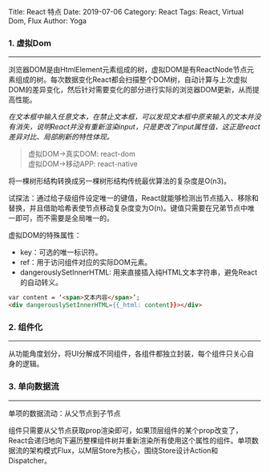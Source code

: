 Title: React 特点
Date: 2019-07-06
Category: React
Tags: React, Virtual Dom, Flux
Author: Yoga


### 1. 虚拟Dom

---

浏览器DOM是由HtmlElement元素组成的树，虚拟DOM是有ReactNode节点元素组成的树。每次数据变化React都会扫描整个DOM树，自动计算与上次虚拟DOM的差异变化，然后针对需要变化的部分进行实际的浏览器DOM更新，从而提高性能。

_在文本框中输入任意文本，在禁止文本框，可以发现文本框中原来输入的文本并没有消失，说明React并没有重新渲染input，只是更改了input属性值，这正是react差异对比、局部刷新的特性体现。_

> 虚拟DOM->真实DOM: react-dom <br> 虚拟DOM->移动APP: react-native

将一棵树形结构转换成另一棵树形结构传统最优算法的复杂度是O(n3)。

试探法：通过给子级组件设定唯一的键值，React就能够检测出节点插入、移除和替换，并且借助哈希表使节点移动复杂度变为O(n)。键值只需要在兄弟节点中唯一即可，而不需要是全局唯一的。

虚拟DOM的特殊属性：

* key：可选的唯一标识符。
* ref：用于访问组件对应的实际DOM元素。
* dangerouslySetInnerHTML: 用来直接插入纯HTML文本字符串，避免React的自动转义。

```html
var content = ‘<span>文本内容</span>’;
<div dangerouslySetInnerHTML={{_html: content}}></div>
```

### 2. 组件化
---

从功能角度划分，将UI分解成不同组件，各组件都独立封装，每个组件只关心自身的逻辑。

### 3. 单向数据流
---

单项的数据流动：从父节点到子节点

组件只需要从父节点获取prop渲染即可，如果顶层组件的某个prop改变了，React会递归地向下遍历整棵组件树并重新渲染所有使用这个属性的组件。单项数据流的架构模式Flux，以M层Store为核心，围绕Store设计Action和Dispatcher。


